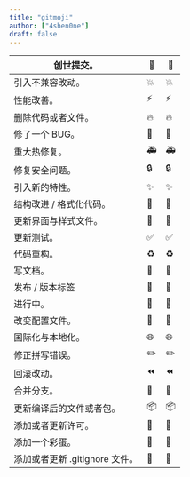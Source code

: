 ```yaml
---
title: "gitmoji"
author: ["4shen0ne"]
draft: false
---
```


| 创世提交。            | 🎉 | :tada:                      |
|------------------|---|-----------------------------|
| 引入不兼容改动。      | 💥 | :boom:                      |
| 性能改善。            | ⚡️ | :zap:                       |
| 删除代码或者文件。    | 🔥 | :fire:                      |
| 修了一个 BUG。        | 🐛 | :bug:                       |
| 重大热修复。          | 🚑 | :ambulance:                 |
| 修复安全问题。        | 🔒 | :lock:                      |
| 引入新的特性。        | ✨ | :sparkles:                  |
| 结构改进 / 格式化代码。 | 🎨 | :art:                       |
| 更新界面与样式文件。  | 💄 | :lipstick:                  |
| 更新测试。            | ✅ | :white_check_mark:          |
| 代码重构。            | ♻️  | :recycle:                   |
| 写文档。              | 📝 | :pencil:                    |
| 发布 / 版本标签       | 🔖 | :bookmark:                  |
| 进行中。              | 🚧 | :construction:              |
| 改变配置文件。        | 🔧 | :wrench:                    |
| 国际化与本地化。      | 🌐 | :globe_with_meridians:      |
| 修正拼写错误。        | ✏️  | :pencil2:                   |
| 回滚改动。            | ⏪ | :rewind:                    |
| 合并分支。            | 🔀 | :twisted_rightwards_arrows: |
| 更新编译后的文件或者包。 | 📦 | :package:                   |
| 添加或者更新许可。    | 📄 | :page_facing_up:            |
| 添加一个彩蛋。        | 🥚 | :egg:                       |
| 添加或者更新 .gitignore 文件。 | 🙈 | :see_no_evil:               |
